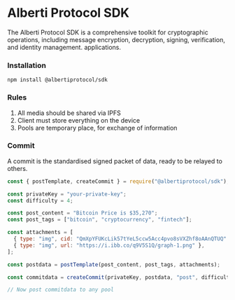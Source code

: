 # Alberti Protocol SDK

The Alberti Protocol SDK is a comprehensive toolkit for cryptographic operations, including message encryption, decryption, signing, verification, and identity management. applications.

### Installation

```
npm install @albertiprotocol/sdk
```

### Rules

1. All media should be shared via IPFS
2. Client must store everything on the device
3. Pools are temporary place, for exchange of information

### Commit

A commit is the standardised signed packet of data, ready to be relayed to others.

```js
const { postTemplate, createCommit } = require("@albertiprotocol/sdk");

const privateKey = "your-private-key";
const difficulty = 4;

const post_content = "Bitcoin Price is $35,270";
const post_tags = ["bitcoin", "cryptocurrency", "fintech"];

const attachments = [
  { type: "img", cid: "QmXpYFUKcLik57tYeL5ccw5Acc4pvo8sVXZhf8oAAnQTUQ" },
  { type: "img", url: "https://i.ibb.co/q9V5S1Q/graph-1.png" },
];

const postdata = postTemplate(post_content, post_tags, attachments);

const commitdata = createCommit(privateKey, postdata, "post", difficulty);

// Now post commitdata to any pool
```
